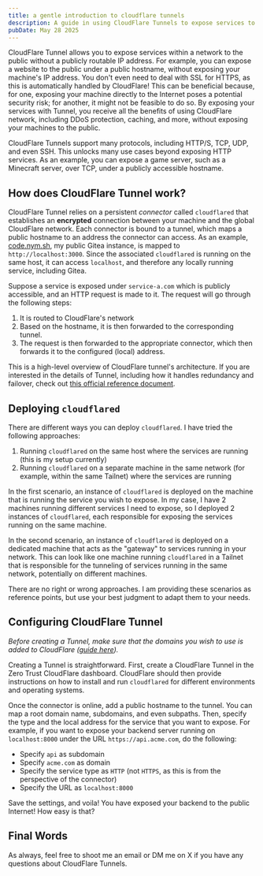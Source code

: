 ```yaml
---
title: a gentle introduction to cloudflare tunnels
description: A guide in using CloudFlare Tunnels to expose services to the Internet
pubDate: May 28 2025
---
```


CloudFlare Tunnel allows you to expose services within a network to the public without a publicly routable IP address. For example, you can expose a website to the public under a public hostname, without exposing your machine's IP address. You don't even need to deal with SSL for HTTPS, as this is automatically handled by CloudFlare! This can be beneficial because, for one, exposing your machine directly to the Internet poses a potential security risk; for another, it might not be feasible to do so. By exposing your services with Tunnel, you receive all the benefits of using CloudFlare network, including DDoS protection, caching, and more, without exposing your machines to the public.

CloudFlare Tunnels support many protocols, including HTTP/S, TCP, UDP, and even SSH. This unlocks many use cases beyond exposing HTTP services. As an example, you can expose a game server, such as a Minecraft server, over TCP, under a publicly accessible hostname.

## How does CloudFlare Tunnel work?

CloudFlare Tunnel relies on a persistent *connector* called `cloudflared` that establishes an **encrypted** connection between your machine and the global CloudFlare network. Each connector is bound to a tunnel, which maps a public hostname to an address the connector can access. As an example, [code.nym.sh](code.nym.sh), my public Gitea instance, is mapped to `http://localhost:3000`. Since the associated `cloudflared` is running on the same host, it can access `localhost`, and therefore any locally running service, including Gitea.

Suppose a service is exposed under `service-a.com` which is publicly accessible, and an HTTP request is made to it. The request will go through the following steps:

1. It is routed to CloudFlare's network
2. Based on the hostname, it is then forwarded to the corresponding tunnel.
3. The request is then forwarded to the appropriate connector, which then forwards it to the configured (local) address.

This is a high-level overview of CloudFlare tunnel's architecture. If you are interested in the details of Tunnel, including how it handles redundancy and failover, check out [this official reference document](https://developers.cloudflare.com/reference-architecture/architectures/sase/#tunnels-to-self-hosted-applications).

## Deploying `cloudflared`

There are different ways you can deploy `cloudflared`. I have tried the following approaches:

1. Running `cloudflared` on the same host where the services are running (this is my setup currently)
2. Running `cloudflared` on a separate machine in the same network (for example, within the same Tailnet) where the services are running

In the first scenario, an instance of `cloudflared` is deployed on the machine that is running the service you wish to expose. In my case, I have 2 machines running different services I need to expose, so I deployed 2 instances of `cloudflared`, each responsible for exposing the services running on the same machine.

In the second scenario, an instance of `cloudflared` is deployed on a dedicated machine that acts as the "gateway" to services running in your network. This can look like one machine running `cloudflared` in a Tailnet that is responsible for the tunneling of services running in the same network, potentially on different machines.

There are no right or wrong approaches. I am providing these scenarios as reference points, but use your best judgment to adapt them to your needs.

## Configuring CloudFlare Tunnel

*Before creating a Tunnel, make sure that the domains you wish to use is added to CloudFlare ([guide here](https://developers.cloudflare.com/fundamentals/setup/manage-domains/add-site/)).*

Creating a Tunnel is straightforward. First, create a CloudFlare Tunnel in the Zero Trust CloudFlare dashboard. CloudFlare should then provide instructions on how to install and run `cloudflared` for different environments and operating systems.

Once the connector is online, add a public hostname to the tunnel. You can map a root domain name, subdomains, and even subpaths. Then, specify the type and the local address for the service that you want to expose. For example, if you want to expose your backend server running on `localhost:8000` under the URL `https://api.acme.com`, do the following:

- Specify `api` as subdomain
- Specify `acme.com` as domain
- Specify the service type as `HTTP` (not `HTTPS`, as this is from the perspective of the connector)
- Specify the URL as `localhost:8000`

Save the settings, and voila! You have exposed your backend to the public Internet! How easy is that?

## Final Words

As always, feel free to shoot me an email or DM me on X if you have any questions about CloudFlare Tunnels.